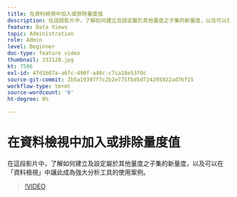 ```yaml
---
title: 在資料檢視中加入或排除量度值
description: 在這段影片中，了解如何建立及設定屬於其他量度之子集的新量度，以及可以在「資料檢視」中讓此成為強大分析工具的使用案例。
feature: Data Views
topic: Administration
role: Admin
level: Beginner
doc-type: feature video
thumbnail: 333120.jpg
kt: 7586
exl-id: 47d1b07a-a6fc-490f-a48c-c7ca18e53f0c
source-git-commit: 2b5a19397f7c2b2e775fbd5d724205922ad76f15
workflow-type: tm+mt
source-wordcount: '0'
ht-degree: 0%

---
```


# 在資料檢視中加入或排除量度值

在這段影片中，了解如何建立及設定屬於其他量度之子集的新量度，以及可以在「資料檢視」中讓此成為強大分析工具的使用案例。

>[!VIDEO](https://video.tv.adobe.com/v/333120/?quality=12&learn=on)
